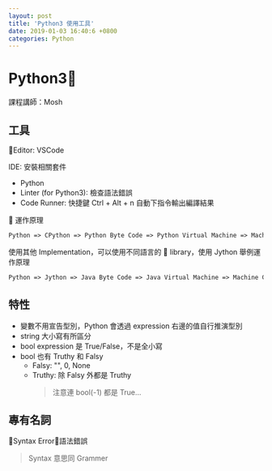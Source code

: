 ```yaml
---
layout: post
title: 'Python3 使用工具'
date: 2019-01-03 16:40:6 +0800
categories: Python
---
```


# Python3

課程講師：Mosh

## 工具

Editor: VSCode

IDE: 安裝相關套件

- Python
- Linter (for Python3): 檢查語法錯誤
- Code Runner: 快捷鍵 Ctrl + Alt + n 自動下指令輸出編譯結果

 運作原理

```txt
Python => CPython => Python Byte Code => Python Virtual Machine => Machine Code
```

使用其他 Implementation，可以使用不同語言的  library，使用 Jython 舉例運作原理

```txt
Python => Jython => Java Byte Code => Java Virtual Machine => Machine Code
```

## 特性

- 變數不用宣告型別，Python 會透過 expression 右邊的值自行推演型別
- string 大小寫有所區分
- bool expression 是 True/False，不是全小寫
- bool 也有 Truthy 和 Falsy
  - Falsy: "", 0, None
  - Truthy: 除 Falsy 外都是 Truthy
    > 注意連 bool(-1) 都是 True...

## 專有名詞

Syntax Error：語法錯誤

> Syntax 意思同 Grammer
